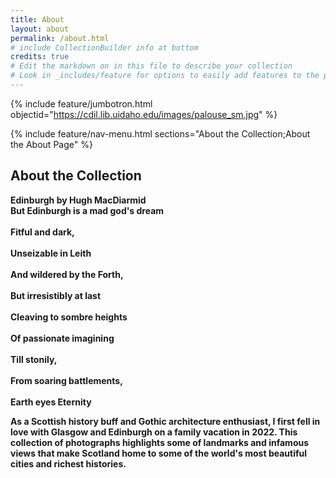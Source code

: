 ```yaml
---
title: About
layout: about
permalink: /about.html
# include CollectionBuilder info at bottom
credits: true
# Edit the markdown on in this file to describe your collection
# Look in _includes/feature for options to easily add features to the page
---
```


{% include feature/jumbotron.html objectid="https://cdil.lib.uidaho.edu/images/palouse_sm.jpg" %}

{% include feature/nav-menu.html sections="About the Collection;About the About Page" %}

## About the Collection
<b> Edinburgh <b/>
<b> by Hugh MacDiarmid <b/>
<br> But Edinburgh is a mad god's dream <br/>
<br> Fitful and dark, <br/>
<br> Unseizable in Leith <br/>
<br> And wildered by the Forth, <br/>
<br> But irresistibly at last <br/>
<br> Cleaving to sombre heights <br/>
<br> Of passionate imagining <br/>
<br> Till stonily, <br/>
<br> From soaring battlements, <br/>
<br> Earth eyes Eternity <br/>

As a Scottish history buff and Gothic architecture enthusiast, I first fell in love with Glasgow and Edinburgh on a family vacation in 2022. This collection of photographs highlights some of landmarks and infamous views that make Scotland home to some of the world's most beautiful cities and richest histories.



